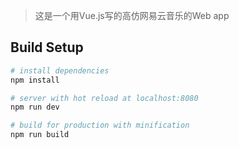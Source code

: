 > 这是一个用Vue.js写的高仿网易云音乐的Web app


## Build Setup

``` bash
# install dependencies
npm install

# server with hot reload at localhost:8080
npm run dev

# build for production with minification
npm run build
```